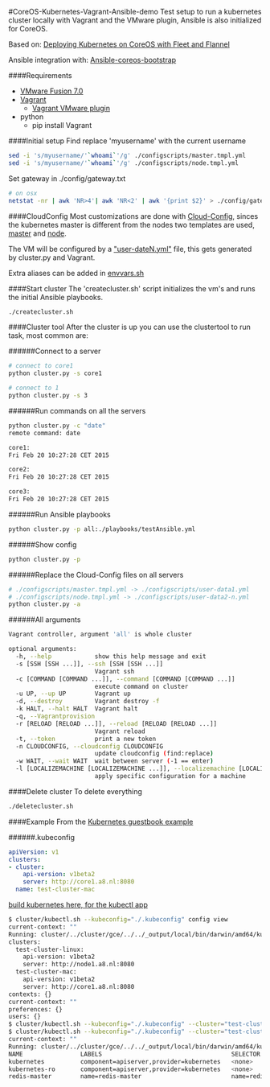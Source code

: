 #CoreOS-Kubernetes-Vagrant-Ansible-demo
Test setup to run a kubernetes cluster locally with Vagrant and the VMware plugin, Ansible is also initialized for CoreOS.

Based on:
[Deploying Kubernetes on CoreOS with Fleet and Flannel](https://github.com/kelseyhightower/kubernetes-fleet-tutorial)

Ansible integration with:
[Ansible-coreos-bootstrap](https://github.com/defunctzombie/ansible-coreos-bootstrap)


####Requirements
* [VMware Fusion 7.0](http://www.vmware.com/products/fusion/fusion-evaluation)
* [Vagrant](https://www.Vagrantup.com)
    * [Vagrant VMware plugin](http://www.vagrantup.com/VMware)
* python
    * pip install Vagrant


####Initial setup
Find replace 'myusername' with the current username
```bash
sed -i 's/myusername/'`whoami`'/g' ./configscripts/master.tmpl.yml
sed -i 's/myusername/'`whoami`'/g' ./configscripts/node.tmpl.yml
```
Set gateway in ./config/gateway.txt
```bash
# on osx
netstat -nr | awk 'NR>4'| awk 'NR<2' | awk '{print $2}' > ./config/gateway.txt
```


####CloudConfig
Most customizations are done with [Cloud-Config](https://coreos.com/docs/cluster-management/setup/cloudinit-cloud-config/), sinces the kubernetes master is different from the nodes two templates are used, [master](./configscripts/master.tmpl.yml) and [node](./configscripts/node.tmpl.yml).

The VM will be configured by a ["user-dateN.yml"](./configscripts/user-data1.yml) file, this gets generated by cluster.py and Vagrant.

Extra aliases can be added in [envvars.sh](./config/envvars.sh)

####Start cluster
The 'createcluster.sh' script initializes the vm's and runs the initial Ansible playbooks.

```bash
./createcluster.sh
```

####Cluster tool
After the cluster is up you can use the clustertool to run task, most common are:

######Connect to a server
```bash
# connect to core1
python cluster.py -s core1

# connect to 1
python cluster.py -s 3
```

######Run commands on all the servers
```bash
python cluster.py -c "date"
remote command: date

core1:
Fri Feb 20 10:27:28 CET 2015

core2:
Fri Feb 20 10:27:28 CET 2015

core3:
Fri Feb 20 10:27:28 CET 2015
```

######Run Ansible playbooks
```bash
python cluster.py -p all:./playbooks/testAnsible.yml
```

######Show config
```bash
python cluster.py -p
```

######Replace the Cloud-Config files on all servers
```bash
# ./configscripts/master.tmpl.yml -> ./configscripts/user-data1.yml
# ./configscripts/node.tmpl.yml -> ./configscripts/user-data2-n.yml
python cluster.py -a
```

######All arguments
```bash
Vagrant controller, argument 'all' is whole cluster

optional arguments:
  -h, --help            show this help message and exit
  -s [SSH [SSH ...]], --ssh [SSH [SSH ...]]
                        Vagrant ssh
  -c [COMMAND [COMMAND ...]], --command [COMMAND [COMMAND ...]]
                        execute command on cluster
  -u UP, --up UP        Vagrant up
  -d, --destroy         Vagrant destroy -f
  -k HALT, --halt HALT  Vagrant halt
  -q, --Vagrantprovision
  -r [RELOAD [RELOAD ...]], --reload [RELOAD [RELOAD ...]]
                        Vagrant reload
  -t, --token           print a new token
  -n CLOUDCONFIG, --cloudconfig CLOUDCONFIG
                        update cloudconfig (find:replace)
  -w WAIT, --wait WAIT  wait between server (-1 == enter)
  -l [LOCALIZEMACHINE [LOCALIZEMACHINE ...]], --localizemachine [LOCALIZEMACHINE [LOCALIZEMACHINE ...]]
                        apply specific configuration for a machine
```

####Delete cluster
To delete everything

```bash
./deletecluster.sh
```

####Example
From the [Kubernetes guestbook example](https://github.com/GoogleCloudPlatform/kubernetes/tree/master/examples/guestbook)

######.kubeconfig
```yaml
apiVersion: v1
clusters:
- cluster:
    api-version: v1beta2
    server: http://core1.a8.nl:8080
  name: test-cluster-mac
```

[build kubernetes here, for the kubectl app](https://github.com/GoogleCloudPlatform/kubernetes/tree/master/build)

```bash
$ cluster/kubectl.sh --kubeconfig="./.kubeconfig" config view
current-context: ""
Running: cluster/../cluster/gce/../../_output/local/bin/darwin/amd64/kubectl --kubeconfig=./.kubeconfig config view
clusters:
  test-cluster-linux:
    api-version: v1beta2
    server: http://node1.a8.nl:8080
  test-cluster-mac:
    api-version: v1beta2
    server: http://core1.a8.nl:8080
contexts: {}
current-context: ""
preferences: {}
users: {}
$ cluster/kubectl.sh --kubeconfig="./.kubeconfig" --cluster="test-cluster-mac" create -f ./guestbook/redis-master-service.yaml ^C
$ cluster/kubectl.sh --kubeconfig="./.kubeconfig" --cluster="test-cluster-mac" get services
current-context: ""
Running: cluster/../cluster/gce/../../_output/local/bin/darwin/amd64/kubectl --kubeconfig=./.kubeconfig --cluster=test-cluster-mac get services
NAME                LABELS                                    SELECTOR            IP                  PORT
kubernetes          component=apiserver,provider=kubernetes   <none>              10.100.0.2          443
kubernetes-ro       component=apiserver,provider=kubernetes   <none>              10.100.0.1          80
redis-master        name=redis-master                         name=redis-master   10.100.90.132       6379
```
